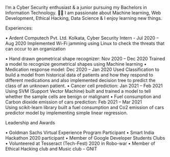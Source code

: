 I’m a Cyber Security enthusiast & a junior pursuing my Bachelors in Information Technology.
👨‍💻 I am passionate about Machine learning, Web Development, Ethical Hacking, Data Science & I enjoy learning new things.


Experiences:

• Ardent  Computech Pvt. Ltd.							 Kolkata, 
  Cyber Security Intern -	                                                              Jul 2020 – Aug 2020
   Implemented Wi-Fi jamming using Linux to check the threats that can occur to an organization
 
• Hand drawn geometrical shape recognizer:                                                   Nov 2020 – Dec 2020 
  Trained a model to recognize geometrical shapes using Machine learning
•	Medication response model:                                                                             Dec 2020 – Jan 2020 
  Used Classification to build a model from historical data of patients and how they respond to different medications and also implemented decision tree to predict the class of an unknown patient.
•	Cancer cell prediction:                                                                                      Jan 2021 –  Feb 2021
   Using SVM (Support Vector Machine) built and trained a model to tell whether the sample cells are benign or malignant
•	Fuel consumption and Carbon dioxide emission of cars prediction:	    Feb 2021 –  Mar 2021  
  Using scikit-learn library built a fuel consumption and Co2 emission of cars predictor model by implementing simple linear regression.  

 Leadership and Awards


•	Goldman Sachs Virtual Experience Program Participant
•	Smart India Hackathon 2020 participant
•	Member of Google Developer Students Clubs 
•	Volunteered at Tesseract (Tech-Fest) 2020 in Robo-war 
•	Member of Ethical Hacking club and Music club – GNIT 

